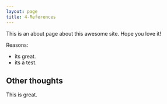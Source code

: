 ```yaml
---
layout: page
title: 4-References
---
```


This is an about page about this awesome site.
Hope you love it!

Reasons:
- its great.
- its a test.

## Other thoughts

This is great.

